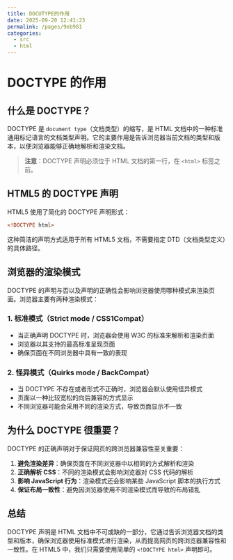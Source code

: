 ```yaml
---
title: DOCUTYPE的作用
date: 2025-09-20 12:41:23
permalink: /pages/9eb981
categories:
  - src
  - html
---
```

# DOCTYPE 的作用

## 什么是 DOCTYPE？

DOCTYPE 是 `document type`（文档类型）的缩写，是 HTML 文档中的一种标准通用标记语言的文档类型声明。它的主要作用是告诉浏览器当前文档的类型和版本，以便浏览器能够正确地解析和渲染文档。

> **注意**：DOCTYPE 声明必须位于 HTML 文档的第一行，在 `<html>` 标签之前。

## HTML5 的 DOCTYPE 声明

HTML5 使用了简化的 DOCTYPE 声明形式：

```html
<!DOCTYPE html>
```
这种简洁的声明方式适用于所有 HTML5 文档，不需要指定 DTD（文档类型定义）的具体路径。

## 浏览器的渲染模式

DOCTYPE 的声明与否以及声明的正确性会影响浏览器使用哪种模式来渲染页面。浏览器主要有两种渲染模式：

### 1. 标准模式（Strict mode / CSS1Compat）

- 当正确声明 DOCTYPE 时，浏览器会使用 W3C 的标准来解析和渲染页面
- 浏览器以其支持的最高标准呈现页面
- 确保页面在不同浏览器中具有一致的表现

### 2. 怪异模式（Quirks mode / BackCompat）

- 当 DOCTYPE 不存在或者形式不正确时，浏览器会默认使用怪异模式
- 页面以一种比较宽松的向后兼容的方式显示
- 不同浏览器可能会采用不同的渲染方式，导致页面显示不一致

## 为什么 DOCTYPE 很重要？

DOCTYPE 的正确声明对于保证网页的跨浏览器兼容性至关重要：

1. **避免渲染差异**：确保页面在不同浏览器中以相同的方式解析和渲染
2. **正确解析 CSS**：不同的渲染模式会影响浏览器对 CSS 代码的解析
3. **影响 JavaScript 行为**：渲染模式还会影响某些 JavaScript 脚本的执行方式
4. **保证布局一致性**：避免因浏览器使用不同渲染模式而导致的布局错乱

## 总结

DOCTYPE 声明是 HTML 文档中不可或缺的一部分，它通过告诉浏览器文档的类型和版本，确保浏览器使用标准模式进行渲染，从而提高网页的跨浏览器兼容性和一致性。在 HTML5 中，我们只需要使用简单的 `<!DOCTYPE html>` 声明即可。
